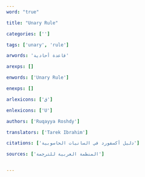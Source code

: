 ```yaml
---
word: "true"

title: "Unary Rule"

categories: ['']

tags: ['unary', 'rule']

arwords: 'قاعدة أحادية'

arexps: []

enwords: ['Unary Rule']

enexps: []

arlexicons: ['ق']

enlexicons: ['U']

authors: ['Ruqayya Roshdy']

translators: ['Tarek Ibrahim']

citations: ['دليل أكسفورد في السانيات الحاسوبية']

sources: ['المنظمة العربية للترجمة']


---
```

